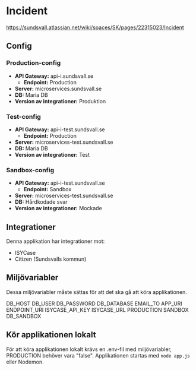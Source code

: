 # Incident

https://sundsvall.atlassian.net/wiki/spaces/SK/pages/22315023/Incident

## Config

### Production-config

- **API Gateway:**                  api-i.sundsvall.se
  - **Endpoint:**                   Production
- **Server:**                       microservices.sundsvall.se
- **DB:**                           Maria DB
- **Version av integrationer:**     Produktion

### Test-config

- **API Gateway:**                  api-i-test.sundsvall.se
  - **Endpoint:**                   Production
- **Server:**                       microservices-test.sundsvall.se
- **DB:**                           Maria DB
- **Version av integrationer:**     Test

### Sandbox-config

- **API Gateway:**                  api-i-test.sundsvall.se
  - **Endpoint:**                   Sandbox
- **Server:**                       microservices-test.sundsvall.se
- **DB:**                           Hårdkodade svar
- **Version av integrationer:**     Mockade

## Integrationer

Denna applikation har integrationer mot:

* ISYCase
* Citizen (Sundsvalls kommun)

## Miljövariabler

Dessa miljövariabler måste sättas för att det ska gå att köra applikationen.

DB_HOST
DB_USER
DB_PASSWORD
DB_DATABASE
EMAIL_TO
APP_URI
ENDPOINT_URI
ISYCASE_API_KEY
ISYCASE_URL
PRODUCTION
SANDBOX
DB_SANDBOX

## Kör applikationen lokalt

För att köra applikationen lokalt krävs en .env-fil med miljövariabler, PRODUCTION behöver vara "false". Applikationen startas med `node app.js` eller Nodemon.
